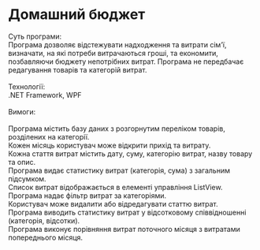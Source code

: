 # Домашний бюджет
Суть програми: <br/>
Програма дозволяє відстежувати надходження та витрати сім'ї, визначати, на які потреби витрачаються гроші, та економити, позбавляючи бюджету непотрібних витрат. Програма не передбачає редагування товарів та категорій витрат.<br/>
<br/>
Технології:<br/>
.NET Framework, WPF<br/>
<br/>
Вимоги:<br/>
<br/>
Програма містить базу даних з розгорнутим переліком товарів, розділених на категорії.<br/>
Кожен місяць користувач може відкрити прихід та витрату.<br/>
Кожна стаття витрат містить дату, суму, категорію витрат, назву товару та опис.<br/>
Програма видає статистику витрат (категорія, сума) з загальним підсумком.<br/>
Список витрат відображається в елементі управління ListView.<br/>
Програма надає фільтр витрат за категоріями.<br/>
Користувач може видалити або відредагувати статтю витрат.<br/>
Програма виводить статистику витрат у відсотковому співвідношенні (категорія, відсотки).<br/>
Програма виконує порівняння витрат поточного місяця з витратами попереднього місяця.<br/>
